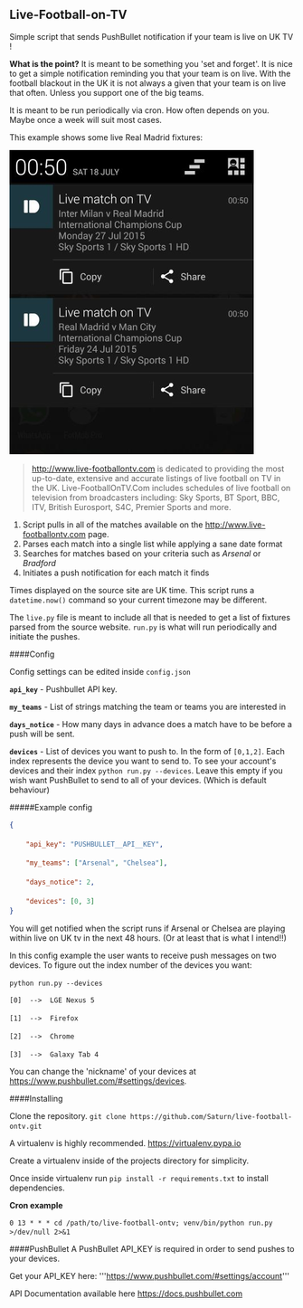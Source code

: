 ## Live-Football-on-TV


Simple script that sends PushBullet notification if your team is live on UK TV !

**What is the point?** It is meant to be something you 'set and forget'. It is nice to get a simple notification reminding you that your team is on live. With the football blackout in the UK it is not always a given that your team is on live that often. Unless you support one of the big teams.

It is meant to be run periodically via cron. How often depends on you. Maybe once a week will suit most cases.

This example shows some live Real Madrid fixtures:

![notification example screenshot](https://raw.githubusercontent.com/Saturn/live-football-ontv/master/screenshot.jpg)

> http://www.live-footballontv.com is dedicated to providing the most up-to-date, extensive and accurate listings of live football on TV in the UK. Live-FootballOnTV.Com includes schedules of live football on television from broadcasters including: Sky Sports, BT Sport, BBC, ITV, British Eurosport, S4C, Premier Sports and more.

1. Script pulls in all of the matches available on the http://www.live-footballontv.com page.
2. Parses each match into a single list while applying a sane date format
3. Searches for matches based on your criteria such as *Arsenal* or *Bradford*
4. Initiates a push notification for each match it finds

Times displayed on the source site are UK time. This script runs a `datetime.now()` command so your current timezone may be different.

The `live.py` file is meant to include all that is needed to get a list of fixtures parsed from the source website. `run.py` is what will run periodically and initiate the pushes.

####Config

Config settings can be edited inside `config.json`

**`api_key`** - Pushbullet API key.

**`my_teams`** - List of strings matching the team or teams you are interested in

**`days_notice`** - How many days in advance does a match have to be before a push will be sent.

**`devices`** - List of devices you want to push to. In the form of `[0,1,2]`. Each index represents the device you want to send to. To see your account's devices and their index `python run.py --devices`. 
Leave this empty if you wish want PushBullet to send to all of your devices. (Which is default behaviour)

#####Example config
```json
{

	"api_key": "PUSHBULLET__API__KEY",

	"my_teams": ["Arsenal", "Chelsea"],

	"days_notice": 2,

	"devices": [0, 3]
}
```
You will get notified when the script runs if Arsenal or Chelsea are playing within live on UK tv in the next 48 hours. (Or at least that is what I intend!!)

In this config example the user wants to receive push messages on two devices. To figure out the index number of the devices you want:

`python run.py --devices`

```
[0]  -->  LGE Nexus 5

[1]  -->  Firefox

[2]  -->  Chrome

[3]  -->  Galaxy Tab 4
```

You can change the 'nickname' of your devices at https://www.pushbullet.com/#settings/devices.


####Installing

Clone the repository. `git clone https://github.com/Saturn/live-football-ontv.git`

A virtualenv is highly recommended. https://virtualenv.pypa.io

Create a virtualenv inside of the projects directory for simplicity.

Once inside virtualenv run `pip install -r requirements.txt` to install dependencies.

**Cron example**
```
0 13 * * * cd /path/to/live-football-ontv; venv/bin/python run.py >/dev/null 2>&1
```
####PushBullet
A PushBullet API_KEY is required in order to send pushes to your devices.

Get your API_KEY here: '''https://www.pushbullet.com/#settings/account'''

API Documentation available here https://docs.pushbullet.com

